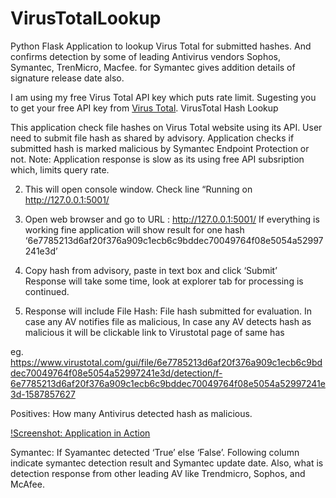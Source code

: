 # VirusTotalLookup
Python Flask Application to lookup Virus Total for submitted hashes. And confirms detection by some of leading Antivirus vendors Sophos, Symantec, TrenMicro, Macfee. for Symantec gives addition details of signature release date also.

I am using my free Virus Total API key which puts rate limit. Sugesting you to get your free API key from [Virus Total](https://www.virustotal.com/en/documentation/public-api/#). 
VirusTotal Hash Lookup

This application check file hashes on Virus Total website using its API. User need to submit file hash as shared by advisory. Application checks if submitted hash is marked malicious by Symantec Endpoint Protection or not. 
Note: Application response is slow as its using free API subsription which, limits query rate. 

2.	This will open console window.
Check line “Running on http://127.0.0.1:5001/ 

3.	Open web browser and go to URL : http://127.0.0.1:5001/
If everything is working fine application will show result for one hash 
‘6e7785213d6af20f376a909c1ecb6c9bddec70049764f08e5054a52997241e3d’

4.	Copy hash from advisory, paste in text box and click ‘Submit’	
Response will take some time, look at explorer tab for processing is continued.
 
5.	Response will include 
File Hash: File hash submitted for evaluation.  In case any AV notifies file as malicious, In case any AV detects hash as malicious it will be clickable link to Virustotal page of same has 

eg. https://www.virustotal.com/gui/file/6e7785213d6af20f376a909c1ecb6c9bddec70049764f08e5054a52997241e3d/detection/f-6e7785213d6af20f376a909c1ecb6c9bddec70049764f08e5054a52997241e3d-1587857627

Positives: How many Antivirus detected hash as malicious.

[!Screenshot: Application in Action](https://github.com/ashishknitcs/VirusTotalLookup/blob/master/screenshot.jpg)

Symantec:  If Syamantec detected ‘True’  else ‘False’. Following column indicate symantec detection result and Symantec update date. 
Also, what is detection response from other leading AV like Trendmicro, Sophos, and McAfee. 

